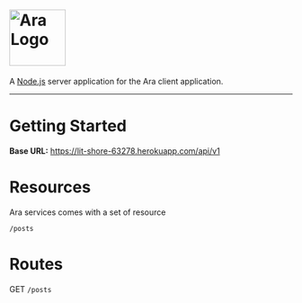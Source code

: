 # <img src='https://i.imgur.com/pFo8Xa7.png' height='100' alt='Ara Logo' aria-label='Ara' />

A [Node.js](https://nodejs.org/en/) server application for the Ara client application.

---

# Getting Started

**Base URL:** https://lit-shore-63278.herokuapp.com/api/v1

# Resources

Ara services comes with a set of resource

`/posts`

# Routes

GET `/posts`
